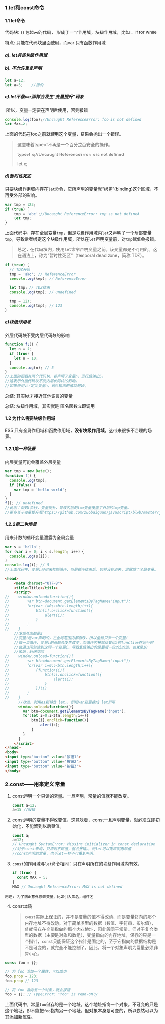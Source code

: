 ### 1.let和const命令

#### 1.1 let命令

代码块:	{} 包起来的代码， 形成了一个作用域，块级作用域，比如： if  for while

特点: 只能在代码块里面使用，而var 只有函数作用域

##### a). let具备块级作用域

##### b). 不允许重复声明   

```javascript
let a=12;
let a=5;	//错的
```

##### c).let不像var那样会发生”变量提升”现象

​	所以，变量一定要在声明后使用，否则报错

```javascript
console.log(foo);//Uncaught ReferenceError: foo is not defined
let foo=2;
```

上面的代码在foo之前就使用这个变量，结果会抛出一个错误。

> 这意味着typeof不再是一个百分之百安全的操作。
>
> typeof x;//Uncaught ReferenceError: x is not defined
>
> let x;

##### d)暂时性死区

只要块级作用域内存在`let`命令，它所声明的变量就“绑定”(binding)这个区域，不再受外部的影响。

```javascript
var tmp = 123;
if (true) {
	tmp = 'abc';//Uncaught ReferenceError: tmp is not defined
	let tmp;
}
```

上面代码中，存在全局变量`tmp`，但是块级作用域内`let`又声明了一个局部变量`tmp`，导致后者绑定这个块级作用域，所以在`let`声明变量前，对`tmp`赋值会报错。

> 总之，在代码块内，使用`let`命令声明变量之前，该变量都是不可用的。这在语法上，称为“暂时性死区”（temporal dead zone，简称 TDZ）。

```javascript
if (true) {
  // TDZ开始
  tmp = 'abc'; // ReferenceError
  console.log(tmp); // ReferenceError

  let tmp; // TDZ结束
  console.log(tmp); // undefined

  tmp = 123;
  console.log(tmp); // 123
}
```

##### e)块级作用域

外层代码块不受内层代码块的影响

```javascript
function f1() {
  let n = 5;
  if (true) {
    let n = 10;
  }
  console.log(n); // 5
}
//上面的函数有两个代码块，都声明了变量n，运行后输出5。
//这表示外层代码块不受内层代码块的影响。
//如果使用var定义变量n，最后输出的值就是10。
```

总结: 其实let才接近其他语言的变量

总结: 块级作用域，其实就是 匿名函数立即调用

#### 1.2 为什么需要块级作用域

ES5 只有全局作用域和函数作用域，**没有块级作用域**，这带来很多不合理的场景。

##### 1.2.1第一种场景

内层变量可能会覆盖外层变量

```javascript
var tmp = new Date();
function f() {
  console.log(tmp);
  if (false) {
    var tmp = 'hello world';
  }
}
f(); // undefined
//说明：函数f执行，变量提升，导致内层的tmp变量覆盖了外层的tmp变量。
//更多关于变量提升看https://github.com/zuobaiquan/javascript/blob/master/js%E4%B8%AD%E7%9A%84%E5%8F%98%E9%87%8F%E6%8F%90%E5%8D%87.md
```

##### 1.2.2第二种场景

用来计数的循环变量泄露为全局变量

```javascript
var s = 'hello';
for (var i = 0; i < s.length; i++) {
  console.log(s[i]);
}
console.log(i); // 5
//上面代码中，变量i只用来控制循环，但是循环结束后，它并没有消失，泄露成了全局变量。
```









```html
<head>
    <meta charset="UTF-8">
    <title>Title</title>
    <script>
//    window.onload=function(){
//        var btn=document.getElementsByTagName("input");
//        for(var i=0;i<btn.length;i++){
//            btn[i].onclick=function(){
//                alert(i);
//            }
//        }
//    }
    //发现弹出都是3
    //变量i是var声明的，在全局范围内都有效，所以全局只有一个变量i
    //每一次循环，变量i的值都会发生改变，而循环内被赋给数组a的function在运行时
    //会通过闭包读到这同一个变量i，导致最后输出的是最后一轮的i的值，也就是10
    //改进：封闭空间
//    window.onload=function(){
//        var btn=document.getElementsByTagName("input");
//        for(var i=0;i<btn.length;i++){
//            (function(i){
//                btn[i].onclick=function(){
//                    alert(i);
//                }
//            })(i)
//        }
//    }
      //改进，利用es新特性 let，，即把var变量换成 let即可
      window.onload=function(){
        var btn=document.getElementsByTagName("input");
        for(let i=0;i<btn.length;i++){
            btn[i].onclick=function(){
                alert(i);
            }
        }
      }
    </script>
</head>
<body>
<input type="button" value="按钮1">
<input type="button" value="按钮2">
<input type="button" value="按钮3">
</body>
```

### 2.const——用来定义 常量

1. const声明一个只读的常量。一旦声明，常量的值就不能改变。

   ```javascript
   const a=12;
   a=15	//报错
   ```

2. const声明的变量不得改变值，这意味着，const一旦声明变量，就必须立即初始化，不能留到以后赋值。

   ```javascript
   const a;
   a=12;
   // Uncaught SyntaxError: Missing initializer in const declaration
   //对于const来说，只声明不赋值，就会报错。，而let可以先声明再赋值
   //const声明的常量，也与let一样不可重复声明。
   ```

3. `const`的作用域与`let`命令相同：只在声明所在的块级作用域内有效。

   ```javascript
   if (true) {
     const MAX = 5;
   }
   MAX // Uncaught ReferenceError: MAX is not defined
   ```

```
用途: 为了防止意外修改变量、比如引入库名，组件名
```

4. const本质

   > `const`实际上保证的，并不是变量的值不得改动，而是变量指向的那个内存地址不得改动。对于简单类型的数据（数值、字符串、布尔值），值就保存在变量指向的那个内存地址，因此等同于常量。但对于复合类型的数据（主要是对象和数组），变量指向的内存地址，保存的只是一个指针，`const`只能保证这个指针是固定的，至于它指向的数据结构是不是可变的，就完全不能控制了。因此，将一个对象声明为常量必须非常小心。

```javascript
const foo = {};

// 为 foo 添加一个属性，可以成功
foo.prop = 123;
foo.prop // 123

// 将 foo 指向另一个对象，就会报错
foo = {}; // TypeError: "foo" is read-only
```

上面代码中，常量`foo`储存的是一个地址，这个地址指向一个对象。不可变的只是这个地址，即不能把`foo`指向另一个地址，但对象本身是可变的，所以依然可以为其添加新属性。